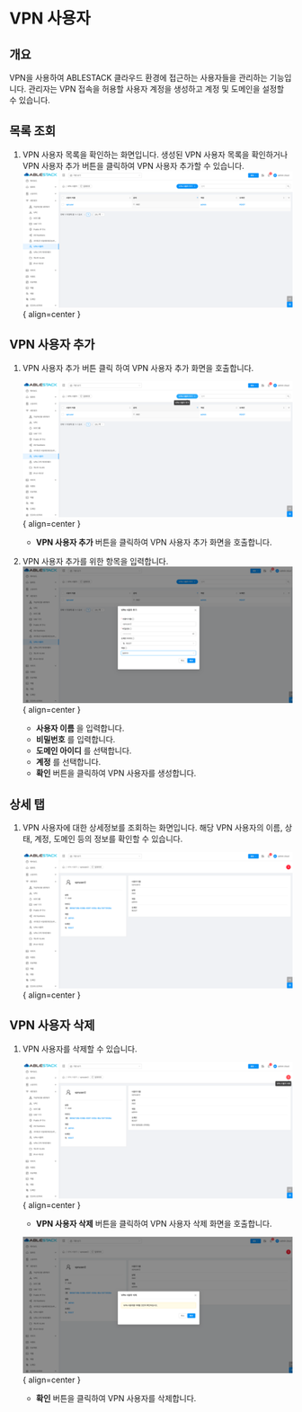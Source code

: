 
# VPN 사용자

## 개요
 VPN을 사용하여 ABLESTACK 클라우드 환경에 접근하는 사용자들을 관리하는 기능입니다. 관리자는 VPN 접속을 허용할 사용자 계정을 생성하고 계정 및 도메인을 설정할 수 있습니다.

## 목록 조회

1. VPN 사용자 목록을 확인하는 화면입니다.
    생성된 VPN 사용자 목록을 확인하거나 VPN 사용자 추가 버튼을 클릭하여 VPN 사용자 추가할 수 있습니다.
    ![vpn 사용자 목록 조회](../../assets/images/admin-guide/mold/network/vpn-users/vpn-user-list.png){ align=center }

## VPN 사용자 추가

1. VPN 사용자 추가 버튼 클릭 하여 VPN 사용자 추가 화면을 호출합니다.
    
    ![sts vpn 사용자 추가 버튼](../../assets/images/admin-guide/mold/network/vpn-users/vpn-user-add-btn.png){ align=center }
    
    * **VPN 사용자 추가** 버튼을 클릭하여 VPN 사용자 추가 화면을 호출합니다.

2. VPN 사용자 추가를 위한 항목을 입력합니다.
    ![vpn 사용자 추가](../../assets/images/admin-guide/mold/network/vpn-users/vpn-user-add.png){ align=center }
    
    * **사용자 이름** 을 입력합니다.
    * **비밀번호** 를 입력합니다.
    * **도메인 아이디** 를 선택합니다.
    * **계정** 를 선택합니다.    
    * **확인** 버튼을 클릭하여 VPN 사용자를 생성합니다.

## 상세 탭

1. VPN 사용자에 대한 상세정보를 조회하는 화면입니다. 해당 VPN 사용자의 이름, 상태, 계정, 도메인 등의 정보를 확인할 수 있습니다.

    ![vpn 사용자 상세 탭](../../assets/images/admin-guide/mold/network/vpn-users/vpn-user-detail-tab.png){ align=center }

## VPN 사용자 삭제

1. VPN 사용자를 삭제할 수 있습니다.

    ![vpn 사용자 삭제 버튼](../../assets/images/admin-guide/mold/network/vpn-users/vpn-user-remove-btn.png){ align=center }

    * **VPN 사용자 삭제** 버튼을 클릭하여 VPN 사용자 삭제 화면을 호출합니다.

    ![vpn 사용자 삭제 화면](../../assets/images/admin-guide/mold/network/vpn-users/vpn-user-remove.png){ align=center }

    * **확인** 버튼을 클릭하여 VPN 사용자를 삭제합니다.
